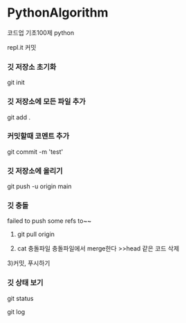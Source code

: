 # PythonAlgorithm
코드업 기초100제 python 

repl.it 커밋

### 깃 저장소 초기화
git init

### 깃 저장소에 모든 파일 추가
git add .

### 커밋할때 코멘트 추가
git commit -m 'test'

### 깃 저장소에 올리기
git push -u origin main

### 깃 충돌 
failed to push some refs to~~ 

1) git pull origin

2) cat 충돌파일
충돌파일에서 merge한다 >>head 같은 코드 삭제 

3)커밋, 푸시하기 

### 깃 상태 보기 
git status 

git log 

